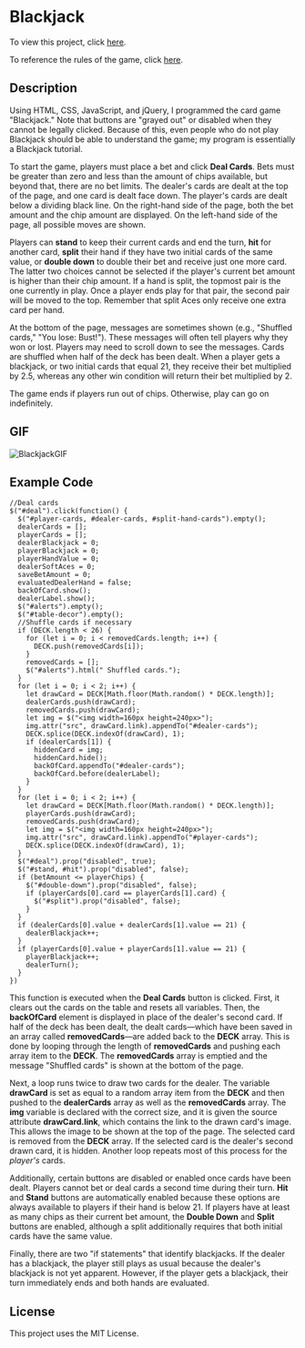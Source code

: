 
# Blackjack

To view this project, click [here](https://zacandcoder.github.io/blackjack/).

To reference the rules of the game, click [here](https://bicyclecards.com/how-to-play/blackjack/).

## Description

Using HTML, CSS, JavaScript, and jQuery, I programmed the card game "Blackjack." Note that buttons are "grayed out" or disabled when they cannot be legally clicked. Because of this, even people who do not play Blackjack should be able to understand the game; my program is essentially a Blackjack tutorial. 

To start the game, players must place a bet and click **Deal Cards**. Bets must be greater than zero and less than the amount of chips available, but beyond that, there are no bet limits. The dealer's cards are dealt at the top of the page, and one card is dealt face down. The player's cards are dealt below a dividing black line. On the right-hand side of the page, both the bet amount and the chip amount are displayed. On the left-hand side of the page, all possible moves are shown. 

Players can **stand** to keep their current cards and end the turn, **hit** for another card, **split** their hand if they have two initial cards of the same value, or **double down** to double their bet and receive just one more card. The latter two choices cannot be selected if the player's current bet amount is higher than their chip amount. If a hand is split, the topmost pair is the one currently in play. Once a player ends play for that pair, the second pair will be moved to the top. Remember that split Aces only receive one extra card per hand. 

At the bottom of the page, messages are sometimes shown (e.g., "Shuffled cards," "You lose: Bust!"). These messages will often tell players why they won or lost. Players may need to scroll down to see the messages. Cards are shuffled when half of the deck has been dealt. When a player gets a blackjack, or two initial cards that equal 21, they receive their bet multiplied by 2.5, whereas any other win condition will return their bet multiplied by 2. 

The game ends if players run out of chips. Otherwise, play can go on indefinitely. 

## GIF

![BlackjackGIF](https://user-images.githubusercontent.com/91081344/142252878-bc9551e1-96c2-4d76-aafd-facaa57bbd22.gif)

## Example Code

```
//Deal cards
$("#deal").click(function() {
  $("#player-cards, #dealer-cards, #split-hand-cards").empty();
  dealerCards = [];
  playerCards = [];
  dealerBlackjack = 0;
  playerBlackjack = 0;
  playerHandValue = 0;
  dealerSoftAces = 0;
  saveBetAmount = 0;
  evaluatedDealerHand = false;
  backOfCard.show();
  dealerLabel.show();
  $("#alerts").empty();
  $("#table-decor").empty();
  //Shuffle cards if necessary
  if (DECK.length < 26) {
    for (let i = 0; i < removedCards.length; i++) {
      DECK.push(removedCards[i]);
    }
    removedCards = [];
    $("#alerts").html(" Shuffled cards.");
  }
  for (let i = 0; i < 2; i++) {  
    let drawCard = DECK[Math.floor(Math.random() * DECK.length)];
    dealerCards.push(drawCard);
    removedCards.push(drawCard);
    let img = $("<img width=160px height=240px>");
    img.attr("src", drawCard.link).appendTo("#dealer-cards");
    DECK.splice(DECK.indexOf(drawCard), 1);
    if (dealerCards[1]) {
      hiddenCard = img;
      hiddenCard.hide();
      backOfCard.appendTo("#dealer-cards");
      backOfCard.before(dealerLabel);
    } 
  }
  for (let i = 0; i < 2; i++) {  
    let drawCard = DECK[Math.floor(Math.random() * DECK.length)];
    playerCards.push(drawCard);
    removedCards.push(drawCard);
    let img = $("<img width=160px height=240px>");
    img.attr("src", drawCard.link).appendTo("#player-cards");
    DECK.splice(DECK.indexOf(drawCard), 1);
  }
  $("#deal").prop("disabled", true);
  $("#stand, #hit").prop("disabled", false);
  if (betAmount <= playerChips) {
    $("#double-down").prop("disabled", false);
    if (playerCards[0].card == playerCards[1].card) {
      $("#split").prop("disabled", false);
    }
  }  
  if (dealerCards[0].value + dealerCards[1].value == 21) {
    dealerBlackjack++;
  }
  if (playerCards[0].value + playerCards[1].value == 21) {
    playerBlackjack++;
    dealerTurn();
  }
})
```

This function is executed when the **Deal Cards** button is clicked. First, it clears out the cards on the table and resets all variables. Then, the **backOfCard** element is displayed in place of the dealer's second card. If half of the deck has been dealt, the dealt cards—which have been saved in an array called **removedCards**—are added back to the **DECK** array. This is done by looping through the length of **removedCards** and pushing each array item to the **DECK**. The **removedCards** array is emptied and the message "Shuffled cards" is shown at the bottom of the page.

Next, a loop runs twice to draw two cards for the dealer. The variable **drawCard** is set as equal to a random array item from the **DECK** and then pushed to the **dealerCards** array as well as the **removedCards** array. The **img** variable is declared with the correct size, and it is given the source attribute **drawCard.link**, which contains the link to the drawn card's image. This allows the image to be shown at the top of the page. The selected card is removed from the **DECK** array. If the selected card is the dealer's second drawn card, it is hidden. Another loop repeats most of this process for the *player's* cards.

Additionally, certain buttons are disabled or enabled once cards have been dealt. Players cannot bet or deal cards a second time during their turn. **Hit** and **Stand** buttons are automatically enabled because these options are always available to players if their hand is below 21. If players have at least as many chips as their current bet amount, the **Double Down** and **Split** buttons are enabled, although a split additionally requires that both initial cards have the same value. 

Finally, there are two "if statements" that identify blackjacks. If the dealer has a blackjack, the player still plays as usual because the dealer's blackjack is not yet apparent. However, if the player gets a blackjack, their turn immediately ends and both hands are evaluated. 

## License

This project uses the MIT License.
